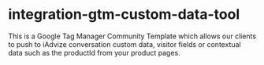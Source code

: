 # integration-gtm-custom-data-tool

This is a Google Tag Manager Community Template which allows our clients to push to iAdvize conversation custom data, visitor fields or contextual data such as the productId from your product pages.
